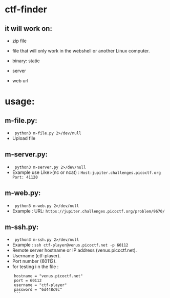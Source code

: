 # ctf-finder



## it will work on:
- zip file
- file that will only work in the webshell or another Linux computer.
- binary: static

- server
- web url


# usage:

## m-file.py:
- ` python3 m-file.py 2>/dev/null`
- Upload file

## m-server.py:
- ` python3 m-server.py 2>/dev/null`
- Example use Like>(nc or ncat) : ` Host:jupiter.challenges.picoctf.org Port: 41120 `

## m-web.py:
- ` python3 m-web.py 2>/dev/null`
- Example : URL: ` https://jupiter.challenges.picoctf.org/problem/9670/ `

## m-ssh.py:
- ` python3 m-ssh.py 2>/dev/null`
- Example : `ssh ctf-player@venus.picoctf.net -p 60112`
- Remote server hostname or IP address (venus.picoctf.net).
- Username (ctf-player).
- Port number (60112).
- for testing i n the file :
```
    hostname = "venus.picoctf.net"
    port = 60112
    username = "ctf-player"
    password = "6d448c9c"
    ```

